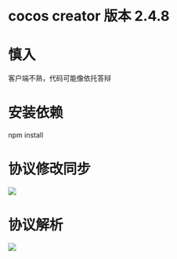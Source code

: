 # cocos creator 版本 2.4.8

# 慎入
客户端不熟，代码可能像依托答辩

# 安装依赖
npm install

# 协议修改同步
![](https://huahua132.github.io/img/other/chinese_chess_proto.png)

# 协议解析
![](https://huahua132.github.io/img/other/cheese_chess_proto2.png)